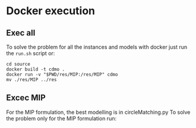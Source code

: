 # Docker execution

## Exec all
To solve the problem for all the instances and models with docker just run the ```run.sh``` script or:
```
cd source
docker build -t cdmo .
docker run -v "$PWD/res/MIP:/res/MIP" cdmo
mv ./res/MIP ../res
```

## Excec MIP
For the MIP formulation, the best modelling is in circleMatching.py
To solve the problem only for the MIP formulation run: